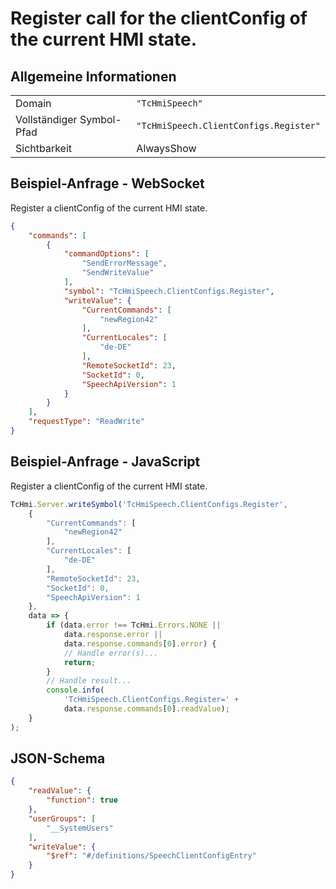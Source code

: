 # Register call for the clientConfig of the current HMI state.

## Allgemeine Informationen

|  |  |
| - | - |
| Domain | `"TcHmiSpeech"` |
| Vollständiger Symbol-Pfad | `"TcHmiSpeech.ClientConfigs.Register"` |
| Sichtbarkeit | AlwaysShow |

## Beispiel-Anfrage - WebSocket

Register a clientConfig of the current HMI state.
```json
{
    "commands": [
        {
            "commandOptions": [
                "SendErrorMessage",
                "SendWriteValue"
            ],
            "symbol": "TcHmiSpeech.ClientConfigs.Register",
            "writeValue": {
                "CurrentCommands": [
                    "newRegion42"
                ],
                "CurrentLocales": [
                    "de-DE"
                ],
                "RemoteSocketId": 23,
                "SocketId": 0,
                "SpeechApiVersion": 1
            }
        }
    ],
    "requestType": "ReadWrite"
}
```

## Beispiel-Anfrage - JavaScript

Register a clientConfig of the current HMI state.
```javascript
TcHmi.Server.writeSymbol('TcHmiSpeech.ClientConfigs.Register',
    {
        "CurrentCommands": [
            "newRegion42"
        ],
        "CurrentLocales": [
            "de-DE"
        ],
        "RemoteSocketId": 23,
        "SocketId": 0,
        "SpeechApiVersion": 1
    },
    data => {
        if (data.error !== TcHmi.Errors.NONE ||
            data.response.error ||
            data.response.commands[0].error) {
            // Handle error(s)...
            return;
        }
        // Handle result...
        console.info(
            'TcHmiSpeech.ClientConfigs.Register=' +
            data.response.commands[0].readValue);
    }
);
```

## JSON-Schema

```json
{
    "readValue": {
        "function": true
    },
    "userGroups": [
        "__SystemUsers"
    ],
    "writeValue": {
        "$ref": "#/definitions/SpeechClientConfigEntry"
    }
}
```
